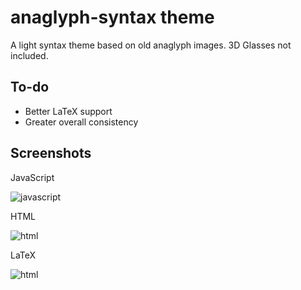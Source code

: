 # anaglyph-syntax theme

A light syntax theme based on old anaglyph images. 3D Glasses not included.

## To-do

- Better LaTeX support
- Greater overall consistency

## Screenshots

JavaScript

![javascript](http://phonemica.net/github/anaglyph-javascript.png)

HTML

![html](http://phonemica.net/github/anaglyph-html.png)

LaTeX

![html](http://phonemica.net/github/anaglyph-latex.png)
